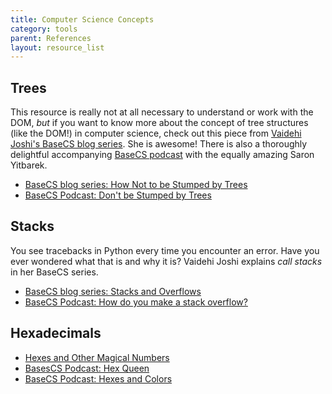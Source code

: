 ```yaml
---
title: Computer Science Concepts
category: tools
parent: References
layout: resource_list
---
```


## Trees

This resource is really not at all necessary to understand or work with the DOM, _but_ if you want to know more about the concept of tree structures (like the DOM!) in computer science, check out this piece from [Vaidehi Joshi's BaseCS blog series](https://medium.com/basecs). She is awesome! There is also a thoroughly delightful accompanying [BaseCS podcast](https://www.codenewbie.org/basecs) with the equally amazing Saron Yitbarek.

- [BaseCS blog series: How Not to be Stumped by Trees](https://medium.com/basecs/how-to-not-be-stumped-by-trees-5f36208f68a7)
- [BaseCS Podcast: Don't be Stumped by Trees](https://www.codenewbie.org/basecs/13)

## Stacks

You see tracebacks in Python every time you encounter an error. Have you ever wondered what that is and why it is? Vaidehi Joshi explains _call stacks_ in her BaseCS series.

- [BaseCS blog series: Stacks and Overflows](https://medium.com/basecs/stacks-and-overflows-dbcf7854dc67)
- [BaseCS Podcast: How do you make a stack overflow?](https://www.codenewbie.org/basecs/9)

## Hexadecimals

- [Hexes and Other Magical Numbers](https://medium.com/basecs/hexs-and-other-magical-numbers-9785bc26b7ee)
- [BasesCS Podcast: Hex Queen](https://www.codenewbie.org/basecs/5)
- [BaseCS Podcast: Hexes and Colors](https://www.codenewbie.org/basecs/6)
